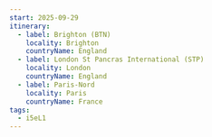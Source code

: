 ```yaml
---
start: 2025-09-29
itinerary:
  - label: Brighton (BTN)
    locality: Brighton
    countryName: England
  - label: London St Pancras International (STP)
    locality: London
    countryName: England
  - label: Paris-Nord
    locality: Paris
    countryName: France
tags:
  - i5eL1
---
```

